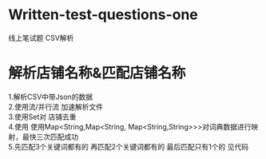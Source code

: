 # Written-test-questions-one
线上笔试题 CSV解析

# 解析店铺名称&匹配店铺名称
1.解析CSV中带Json的数据   
2.使用流/并行流 加速解析文件    
3.使用Set对 店铺去重    
4.使用 使用Map<String,Map<String, Map<String,String>>>对词典数据进行映射，最快三次匹配成功    
5.先匹配3个关键词都有的 再匹配2个关键词都有的 最后匹配只有1个的   见代码
